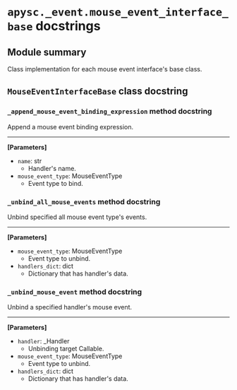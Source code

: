 # `apysc._event.mouse_event_interface_base` docstrings

## Module summary

Class implementation for each mouse event interface's base class.

## `MouseEventInterfaceBase` class docstring

### `_append_mouse_event_binding_expression` method docstring

Append a mouse event binding expression.<hr>

**[Parameters]**

- `name`: str
  - Handler's name.
- `mouse_event_type`: MouseEventType
  - Event type to bind.

### `_unbind_all_mouse_events` method docstring

Unbind specified all mouse event type's events.<hr>

**[Parameters]**

- `mouse_event_type`: MouseEventType
  - Event type to unbind.
- `handlers_dict`: dict
  - Dictionary that has handler's data.

### `_unbind_mouse_event` method docstring

Unbind a specified handler's mouse event.<hr>

**[Parameters]**

- `handler`: _Handler
  - Unbinding target Callable.
- `mouse_event_type`: MouseEventType
  - Event type to unbind.
- `handlers_dict`: dict
  - Dictionary that has handler's data.